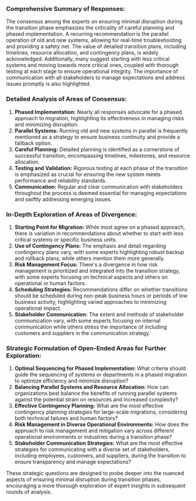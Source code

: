### Comprehensive Summary of Responses:

The consensus among the experts on ensuring minimal disruption during the transition phase emphasizes the criticality of careful planning and phased implementation. A recurring recommendation is the parallel operation of old and new systems, allowing for real-time troubleshooting and providing a safety net. The value of detailed transition plans, including timelines, resource allocation, and contingency plans, is widely acknowledged. Additionally, many suggest starting with less critical systems and moving towards more critical ones, coupled with thorough testing at each stage to ensure operational integrity. The importance of communication with all stakeholders to manage expectations and address issues promptly is also highlighted.

### Detailed Analysis of Areas of Consensus:

1. **Phased Implementation:** Nearly all responses advocate for a phased approach to migration, highlighting its effectiveness in managing risks and minimizing disruption.
2. **Parallel Systems:** Running old and new systems in parallel is frequently mentioned as a strategy to ensure business continuity and provide a fallback option.
3. **Careful Planning:** Detailed planning is identified as a cornerstone of successful transition, encompassing timelines, milestones, and resource allocation.
4. **Testing and Validation:** Rigorous testing at each phase of the transition is emphasized as crucial for ensuring the new system meets performance and reliability standards.
5. **Communication:** Regular and clear communication with stakeholders throughout the process is deemed essential for managing expectations and swiftly addressing emerging issues.

### In-Depth Exploration of Areas of Divergence:

1. **Starting Point for Migration:** While most agree on a phased approach, there is variation in recommendations about whether to start with less critical systems or specific business units.
2. **Use of Contingency Plans:** The emphasis and detail regarding contingency plans vary, with some experts highlighting robust backup and rollback plans, while others mention them more generally.
3. **Risk Management Focus:** There's a divergence in how risk management is prioritized and integrated into the transition strategy, with some experts focusing on technical aspects and others on operational or human factors.
4. **Scheduling Strategies:** Recommendations differ on whether transitions should be scheduled during non-peak business hours or periods of low business activity, highlighting varied approaches to minimizing operational impact.
5. **Stakeholder Communication:** The extent and methods of stakeholder communication vary, with some experts focusing on internal communication while others stress the importance of including customers and suppliers in the communication strategy.

### Strategic Formulation of Open-Ended Areas for Further Exploration:

1. **Optimal Sequencing for Phased Implementation:** What criteria should guide the sequencing of systems or departments in a phased migration to optimize efficiency and minimize disruption?
2. **Balancing Parallel Systems and Resource Allocation:** How can organizations best balance the benefits of running parallel systems against the potential strain on resources and increased complexity?
3. **Effective Contingency Planning:** What are the most effective contingency planning strategies for large-scale migrations, considering both technical failures and human factors?
4. **Risk Management in Diverse Operational Environments:** How does the approach to risk management and mitigation vary across different operational environments or industries during a transition phase?
5. **Stakeholder Communication Strategies:** What are the most effective strategies for communicating with a diverse set of stakeholders, including employees, customers, and suppliers, during the transition to ensure transparency and manage expectations?

These strategic questions are designed to probe deeper into the nuanced aspects of ensuring minimal disruption during transition phases, encouraging a more thorough exploration of expert insights in subsequent rounds of analysis.